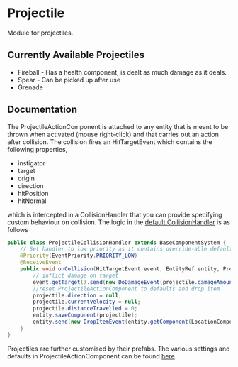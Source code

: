 # Projectile
Module for projectiles. 

## Currently Available Projectiles 
* Fireball - Has a health component, is dealt as much damage as it deals.
* Spear - Can be picked up after use
* Grenade

## Documentation 
The ProjectileActionComponent is attached to any entity that is meant to be thrown when activated (mouse right-click) and that carries out an action after collision. The collision fires an HitTargetEvent which contains the following properties,

* instigator
* target 
* origin 
* direction 
* hitPosition 
* hitNormal 

which is intercepted in a CollisionHandler that you can provide specifying custom behaviour on collision. The logic in the [default CollisionHandler](https://github.com/Terasology/Projectile/blob/master/src/main/java/org/terasology/projectile/ProjectileCollisionHandler.java) is as follows
```java
public class ProjectileCollisionHandler extends BaseComponentSystem {
    // Set handler to low priority as it contains override-able default behaviour
    @Priority(EventPriority.PRIORITY_LOW)
    @ReceiveEvent
    public void onCollision(HitTargetEvent event, EntityRef entity, ProjectileActionComponent projectile) {
	    // inflict damage on target
        event.getTarget().send(new DoDamageEvent(projectile.damageAmount, projectile.damageType));
        //reset ProjectileActionComponent to defaults and drop item
        projectile.direction = null;
        projectile.currentVelocity = null;
        projectile.distanceTravelled = 0;
        entity.saveComponent(projectile);
        entity.send(new DropItemEvent(entity.getComponent(LocationComponent.class).getWorldPosition()));
    }
}
```
Projectiles are further customised by their prefabs. The various settings and defaults in ProjectileActionComponent can be found [here](https://github.com/Terasology/Projectile/blob/master/src/main/java/org/terasology/projectile/ProjectileActionComponent.java).

